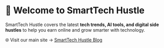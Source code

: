 <!DOCTYPE html>
<html lang="en">
<head>
  <meta charset="UTF-8">
  <meta name="description" content="SmartTech Hustle - Tech Trends, AI Tools, and Digital Side Hustles">
  <meta name="keywords" content="AI Tools, Tech Trends, Side Hustles, Earn Online, SmartTech Hustle">
  <meta name="viewport" content="width=device-width, initial-scale=1.0">
 
</head>
<body>
  <h1>🚀 Welcome to SmartTech Hustle</h1>
  <p>SmartTech Hustle covers the latest <strong>tech trends, AI tools, and digital side hustles</strong> to help you earn online and grow smarter with technology.</p>

  <p>🌐 Visit our main site → <u><a href="https://smarttechhustle.blogspot.com/" target="_blank">SmartTech Hustle Blog</a></u></p>
</body>
</html>

